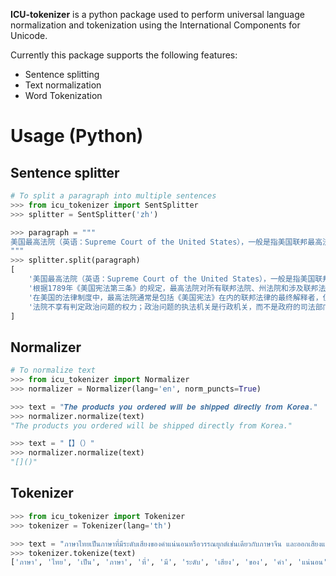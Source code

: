**ICU-tokenizer** is a python package used to perform universal language
normalization and tokenization using the International Components for
Unicode.

Currently this package supports the following features:

- Sentence splitting
- Text normalization
- Word Tokenization

# Usage (Python)

## Sentence splitter

```py
# To split a paragraph into multiple sentences
>>> from icu_tokenizer import SentSplitter
>>> splitter = SentSplitter('zh')

>>> paragraph = """
美国最高法院（英语：Supreme Court of the United States），一般是指美国联邦最高法院，是美国最高级别的联邦法院，为美国三权继总统、国会后最为重要的一环。根据1789年《美国宪法第三条》的规定，最高法院对所有联邦法院、州法院和涉及联邦法律问题的诉讼案件具有最终（并且在很大程度上是有斟酌决定权的）上诉管辖权，以及对小范围案件的具有初审管辖权。在美国的法律制度中，最高法院通常是包括《美国宪法》在内的联邦法律的最终解释者，但仅在具有管辖权的案件范围内。法院不享有判定政治问题的权力；政治问题的执法机关是行政机关，而不是政府的司法部门。
"""
>>> splitter.split(paragraph)
[
    '美国最高法院（英语：Supreme Court of the United States），一般是指美国联邦最高法院，是美国最高级别的联邦法院，为美国三权继总统、国会后最为重要的一环。',
    '根据1789年《美国宪法第三条》的规定，最高法院对所有联邦法院、州法院和涉及联邦法律问题的诉讼案件具有最终（并且在很大程度上是有斟酌决定权的）上诉管辖权，以及对小范围案件的具有初审管辖权。',
    '在美国的法律制度中，最高法院通常是包括《美国宪法》在内的联邦法律的最终解释者，但仅在具有管辖权的案件范围内。',
    '法院不享有判定政治问题的权力；政治问题的执法机关是行政机关，而不是政府的司法部门。'
]
```

## Normalizer

```py
# To normalize text
>>> from icu_tokenizer import Normalizer
>>> normalizer = Normalizer(lang='en', norm_puncts=True)

>>> text = "𝑻𝒉𝒆 𝒑𝒓𝒐𝒅𝒖𝒄𝒕𝒔 𝒚𝒐𝒖 𝒐𝒓𝒅𝒆𝒓𝒆𝒅 𝒘𝒊𝒍𝒍 𝒃𝒆 𝒔𝒉𝒊𝒑𝒑𝒆𝒅 𝒅𝒊𝒓𝒆𝒄𝒕𝒍𝒚 𝒇𝒓𝒐𝒎 𝑲𝒐𝒓𝒆𝒂."
>>> normalizer.normalize(text)
"The products you ordered will be shipped directly from Korea."

>>> text = "【】（）"
>>> normalizer.normalize(text)
"[]()"
```

## Tokenizer

```py
>>> from icu_tokenizer import Tokenizer
>>> tokenizer = Tokenizer(lang='th')

>>> text = "ภาษาไทยเป็นภาษาที่มีระดับเสียงของคำแน่นอนหรือวรรณยุกต์เช่นเดียวกับภาษาจีน และออกเสียงแยกคำต่อคำ"
>>> tokenizer.tokenize(text)
['ภาษา', 'ไทย', 'เป็น', 'ภาษา', 'ที่', 'มี', 'ระดับ', 'เสียง', 'ของ', 'คำ', 'แน่นอน', 'หรือ', 'วรรณยุกต์', 'เช่น', 'เดียว', 'กับ', 'ภาษา', 'จีน', 'และ', 'ออก', 'เสียง', 'แยก', 'คำ', 'ต่อ', 'คำ']
```
